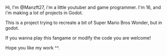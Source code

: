 Hi, I'm @Manzft27, i'm a little youtuber and game programmer.
I'm 16, and i'm making a lot of projects in Godot.

This is a project trying to recreate a bit of Super Mario Bros Wonder, but in godot.

If you wanna play this fangame or modify the code you are welcome!

Hope you like my work ^^.

<!---
Manzft27/Manzft27 is a ✨ special ✨ repository because its `README.md` (this file) appears on your GitHub profile.
You can click the Preview link to take a look at your changes.
--->
